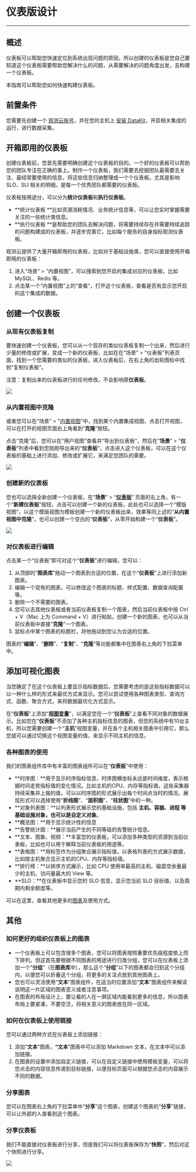 # 仪表版设计
---

## 概述

仪表板可以帮助您快速定位到系统出现问题的原因，所以创建的仪表板是您自己要知道这个仪表板需要帮助您解决什么的问题，从需要解决的问题角度出发，去构建一个仪表板。

本指南可以帮助您如何快速构建仪表板。

## 前置条件

您需要先创建一个 [观测云账号](https://www.guance.com)，并在您的主机上 [安装 DataKit](../../datakit/datakit-install.md)，开启相关集成的运行，进行数据采集。
## 开箱即用的仪表板

创建仪表板前，您首先需要明确创建这个仪表板的目的。一个好的仪表板可以帮助您的团队专注在正确的事上。制作一个仪表板，我们需要去挖掘团队最需要去关注、最经常要使用的信息，将这些信息归纳整理成一个个仪表板。尤其是影响 SLO、SLI 相关的明细，是每一个优秀团队都需要的仪表板。

仪表板按用途分，可以分为**统计仪表板**和**执行仪表板**。

- **统计仪表板 **比如资源消耗情况、业务统计信息等，可以让您实时掌握需要关注的一些统计类信息。
- **执行仪表板 **是帮助您的团队去解决问题，将需要持续存在并需要持续追踪的问题构建成的仪表板，并逐步完善它，比如每个服务的自身指标观测仪表板。

观测云提供了大量开箱即用的仪表板，比如对于基础设施类，您可以直接使用开箱即用的仪表板：

1. 进入“场景” > “内置视图”，可以搜索到您开启的集成对应的仪表板，比如 MySQL、Redis 等。
2. 点击某一个“内置视图”上的“查看”，打开这个仪表板，查看是否有显示您开启的这个集成的数据。
## 创建一个仪表板
### 从现有仪表板复制
要快速创建一个仪表板，您可以从一个现存的类似仪表板复制一个出来，然后进行少量的修改或扩展，变成一个新的仪表板，比如在在“场景” > "仪表板"列表页面，找到一个您需要的类似的仪表板，进入仪表板后，在右上角的齿轮图标中找到“复制仪表板”。

注意：复制出来的仪表板进行的任何修改，不会影响原**仪表板**。

![](../img/2.yibiaoban_1.png)



### 从内置视图中克隆
或者您可以在“场景” > "[内置视图](../../scene/built-in-view/index.md)"中，找到某个内置集成视图，点击打开视图，可以在打开的视图页面右上角看到“**克隆**”按钮。

点击“克隆”后，您可以在“用户视图”查看并“导出到仪表板“，然后在“**场景**” > “**仪表板**”列表中看到您刚刚导出来的“**仪表板**”，点击进入这个仪表板，可以在这个仪表板的基础上进行添加、修改或扩展它，来满足您团队的需要。

![](../img/2.yibiaoban_2.png)


### 创建新的仪表板
您也可以选择全新创建一个仪表板，在“**场景**” > “[**仪表板**](../../scene/dashboard.md)” 页面的左上角，有一个“**新建仪表板**”按钮，点击可以创建一个新的仪表板，此处也可以选择一个“模版视图”，以这个模版视图为模板创建一个新的仪表板出来，效果等同上述的“**从内置视图中克隆**”，也可以创建一个空白的“**仪表板**”，从零开始构建一个“**仪表板**”。

![](../img/2.yibiaoban_3.png)

### 对仪表板进行编辑
点击某一个“仪表板”即可对这个“**仪表板**”进行编辑，您可以：

1. 从顶部的“**图表库**”拖动一个图表到合适的位置，在这个“**仪表板**”上进行添加新图表。
2. 编辑一个现有的图表，可以修改这个图表的标题、样式配置、数据查询配置等。
3. 删除一个不需要的图表。
4. 您可以去其他仪表板或者当前仪表板复制一个图表，然后当前仪表板中按 Ctrl + V（Mac 上为 Command + V）进行粘贴，创建一个新的图表，也可以从当前仪表板中直接“**克隆**”一个图表。
5. 鼠标点中某个图表的标题栏，将他拖动到您认为合适的位置。

图表的“**编辑**”、“**删除**”、“**复制**”、“**克隆**”等功能都集中在图表右上角的下拉菜单中。
## 添加可视化图表
当您确定了在这个仪表板上要显示指标数据后，您需要考虑的是这些指标数据可以以一种什么样的形式来最优方式来显示。您可以尝试使用各种图表类型、查询方式、函数、聚合方式，来将数据最优化方式显示。

在“**仪表板**”上添加“[**视图变量**](../../scene/view-variable.md)”，以满足您在一个“**仪表板**”上查看不同对象的数据展示。比如您在“**仪表板**”不添加了各种主机指标信息的图表，但您的系统中有10台主机，所以您需要创建一个“**主机**”视图变量，并在各个主机相关图表中引用它，那么您就可以通过切换这个视图变量的值，来显示不同主机的信息。

### 各种图表的使用
我们的图表组件库中有丰富的图表组件可以在“**仪表板**”中使用： 

- **时序图：**用于显示时序指标信息，时序图横坐标永远是时间维度，表示根据时间走势指标值的变化情况。比如主机的CPU、内存等指标值，这些采集器持续采集并上报的值，可以以时序图的形式展示出每个时间点当时的情况。展现形式可以选择使用“**折线图**”、“**面积图**”、“**柱状图**”中的一种。
- **对象列表图：**以列表形式展示您的基础设施，包括 **主机、容器、进程 **等基础设施对象，也可以是**自定义对象**。
- **概览图：**用于显示统计性的信息
- **告警统计图：**展示当前产生的不同等级的告警统计信息。
- **文本、图象、视频：**丰富您的仪表板，可以添加多种类型的资源到当前仪表板，比如也可以用于解释当前仪表板的用途等。
- **表格图：**用标签作为分组聚合展示指标值，以表格列表的方式展示数据，比如按主机聚合显示主机的CPU、内存等指标值。
- **排行榜：**以排序方式展示，比如 CPU 使用率最高的主机、磁盘空余量最少的主机、访问量最大的 View 等。
- **SLO：**在仪表板中显示您的 SLO 信息，显示您当前 SLO 目标值，以及周期内剩余额度等。

可以在这里，查看其他更多的[图表](../../scene/visual-chart/index.md)及使用方式。
## 其他
### 如何更好的组织仪表板上的图表
- 一个仪表板上可以包含很多个图表，您可以将图表按照重要优先级程度依上而下排列。但这首先要根据不同图表的用途进行归类分组，您可以在仪表板上添加一个“**分组**”（在**图表库**中），那么这个“**分组**”以下的图表都会归到这个分组内，以便您可以折叠这个分组，将更多的关注点放到其他图表上。
- 您也可以灵活使用“**文本**”图表组件，在适当的位置添加“**文本**”图表组件来解读说明这一片区域的图表意义或者注意事项。
- 在图表的布局设计上，要让看的人在一屏区域内能看到更多的信息，所以图表布局上要紧凑，不要空泛，将相关意义的图表放在同一区域。

### 如何在仪表板上使用链接
您可以通过两种方式在仪表板上添加链接：

1. 添加“**文本**”图表，**“文本**”图表中可以添加 Markdown 文本，在文本中可以添加链接。
2. 在图表的设置中添加自定义链接，可以在自定义链接中使用模板变量，可以将您点击的内容信息传递到目标链接，以便目标页面可以根据您点击的内容展示不同的数据。
### 分享图表
您可以在图表右上角的下拉菜单中“**分享**”这个图表，创建这个图表的“**分享**”链接，可以让外部的人查看到这个图表。
### 分享仪表板 
我们不能直接对仪表板进行分享，但是我们可以将仪表板保存为“**快照**”，然后对这个快照进行分享。

![](../img/2.yibiaoban_4.png)
